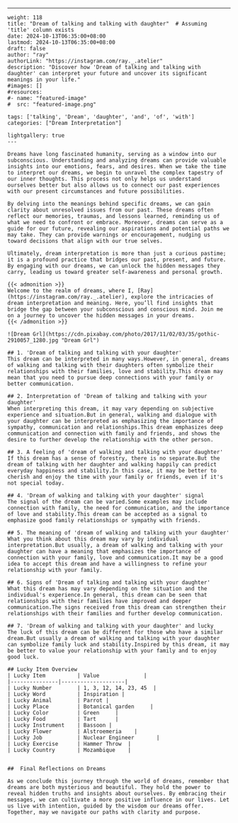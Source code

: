 ---
    weight: 118
    title: "Dream of talking and talking with daughter"  # Assuming 'title' column exists
    date: 2024-10-13T06:35:00+08:00
    lastmod: 2024-10-13T06:35:00+08:00
    draft: false
    author: "ray"
    authorLink: "https://instagram.com/ray._.atelier"
    description: "Discover how 'Dream of talking and talking with daughter' can interpret your future and uncover its significant meanings in your life."
    #images: []
    #resources:
    #- name: "featured-image"
    #  src: "featured-image.png"
    
    tags: ['talking', 'Dream', 'daughter', 'and', 'of', 'with']
    categories: ["Dream Interpretation"]
    
    lightgallery: true
    ---
    
    Dreams have long fascinated humanity, serving as a window into our subconscious. Understanding and analyzing dreams can provide valuable insights into our emotions, fears, and desires. When we take the time to interpret our dreams, we begin to unravel the complex tapestry of our inner thoughts. This process not only helps us understand ourselves better but also allows us to connect our past experiences with our present circumstances and future possibilities.
    
    By delving into the meanings behind specific dreams, we can gain clarity about unresolved issues from our past. These dreams often reflect our memories, traumas, and lessons learned, reminding us of what we need to confront or embrace. Moreover, dreams can serve as a guide for our future, revealing our aspirations and potential paths we may take. They can provide warnings or encouragement, nudging us toward decisions that align with our true selves.
    
    Ultimately, dream interpretation is more than just a curious pastime; it is a profound practice that bridges our past, present, and future. By engaging with our dreams, we can unlock the hidden messages they carry, leading us toward greater self-awareness and personal growth.
    
    {{< admonition >}}
    Welcome to the realm of dreams, where I, [Ray](https://instagram.com/ray._.atelier), explore the intricacies of dream interpretation and meaning. Here, you’ll find insights that bridge the gap between your subconscious and conscious mind. Join me on a journey to uncover the hidden messages in your dreams.
    {{< /admonition >}}
    
    ![Dream Grl](https://cdn.pixabay.com/photo/2017/11/02/03/35/gothic-2910057_1280.jpg "Dream Grl")
    
    ## 1. 'Dream of talking and talking with your daughter'
    This dream can be interpreted in many ways.However, in general, dreams of walking and talking with their daughters often symbolize their relationships with their families, love and stability.This dream may mean that you need to pursue deep connections with your family or better communication.
    
    ## 2. Interpretation of 'Dream of talking and talking with your daughter'
    When interpreting this dream, it may vary depending on subjective experience and situation.But in general, walking and dialogue with your daughter can be interpreted as emphasizing the importance of sympathy, communication and relationships.This dream emphasizes deep communication and connection with family and friends, and shows the desire to further develop the relationship with the other person.
    
    ## 3. A feeling of 'dream of walking and talking with your daughter'
    If this dream has a sense of forestry, there is no separate.But the dream of talking with her daughter and walking happily can predict everyday happiness and stability.In this case, it may be better to cherish and enjoy the time with your family or friends, even if it's not special today.
    
    ## 4. 'Dream of walking and talking with your daughter' signal
    The signal of the dream can be varied.Some examples may include connection with family, the need for communication, and the importance of love and stability.This dream can be accepted as a signal to emphasize good family relationships or sympathy with friends.
    
    ## 5. The meaning of 'dream of walking and talking with your daughter'
    What you think about this dream may vary by individual interpretation.But usually, a dream of walking and talking with your daughter can have a meaning that emphasizes the importance of connection with your family, love and communication.It may be a good idea to accept this dream and have a willingness to refine your relationship with your family.
    
    ## 6. Signs of 'Dream of talking and talking with your daughter'
    What this dream has may vary depending on the situation and the individual's experience.In general, this dream can be seen that relationships with their families have improved and deeper communication.The signs received from this dream can strengthen their relationships with their families and further develop communication.
    
    ## 7. 'Dream of walking and talking with your daughter' and lucky
    The luck of this dream can be different for those who have a similar dream.But usually a dream of walking and talking with your daughter can symbolize family luck and stability.Inspired by this dream, it may be better to value your relationship with your family and to enjoy good luck.
    
    ## Lucky Item Overview
    | Lucky Item          | Value              |
    |---------------|--------------------|
    | Lucky Number        | 1, 3, 12, 14, 23, 45  |
    | Lucky Word          | Inspiration |
    | Lucky Animal        | Parrot |
    | Lucky Place         | Botanical garden     |
    | Lucky Color         | Green     |
    | Lucky Food          | Tart      |
    | Lucky Instrument    | Bassoon |
    | Lucky Flower        | Alstroemeria    |
    | Lucky Job           | Nuclear Engineer       |
    | Lucky Exercise      | Hammer Throw  |
    | Lucky Country       | Mozambique    |
    
    
    ##  Final Reflections on Dreams
    
    As we conclude this journey through the world of dreams, remember that dreams are both mysterious and beautiful. They hold the power to reveal hidden truths and insights about ourselves. By embracing their messages, we can cultivate a more positive influence in our lives. Let us live with intention, guided by the wisdom our dreams offer. Together, may we navigate our paths with clarity and purpose.
    